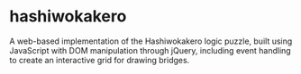 # hashiwokakero
A web-based implementation of the Hashiwokakero logic puzzle, built using JavaScript with DOM manipulation through jQuery, including event handling to create an interactive grid for drawing bridges.
